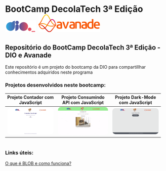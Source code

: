 
# BootCamp DecolaTech 3ª Edição <img src="./images/DIO.png" width=100> <img src="./images/avanade.png" width=200>

## Repositório do BootCamp DecolaTech 3ª Edição - DIO e Avanade

Este repositório é um projeto do bootcamp da DIO para compartillhar conhecimentos adquiridos neste programa

### Projetos desenvolvidos neste bootcamp:


| Projeto Contador com JavaScript | Projeto Consumindo API com JavaScript | Projeto Dark-Mode com JavaScript
|:----------:|:---------:|:---------:|
| <img style="border-radius: 10px" src="./images/contador_javascript.gif" alt="Animação da tela do projeto contador de numeros com JavaScript"> |  <img style="border-radius: 10px" src="./images/project_consumindo_API.gif" alt="Animação da tela do projeto consumindo API com JavaScript"> | <img style="border-radius: 10px" src="./images/projeto_dark-mode.gif" alt="Animação da tela do projeto Dark-Mode com JavaScript">


#
### Links úteis:

[O que é BLOB e como funciona?](./aulas/Blob.md)
